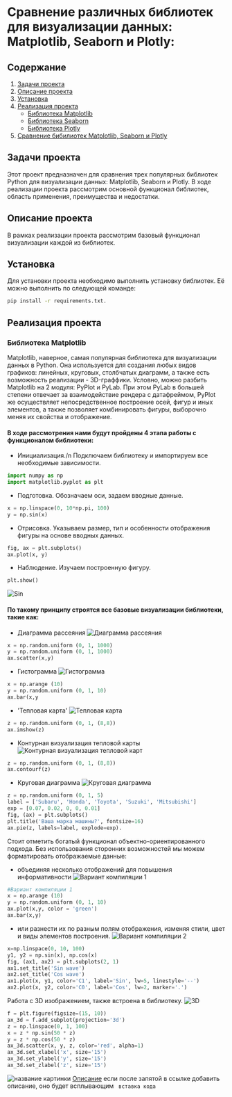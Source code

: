 # Сравнение различных библиотек для визуализации данных: Matplotlib, Seaborn и Plotly:

## Содержание
1. [Задачи проекта](#1)
2. [Описание проекта](#2)
3. [Установка](#3)
4. [Реализация проекта](#4)
   - [Библиотека Matplotlib](#4.1)
   - [Библиотека  Seaborn](#4.2)
   - [Библиотека Plotly](#4.3)
5. [Сравнение бибилиотек Matplotlib, Seaborn и Plotly](#5)


<a id="1"></a>
## Задачи проекта
Этот проект предназначен для сравнения трех популярных библиотек Python для визуализации данных: Matplotlib, Seaborn и Plotly.
В ходе реализации проекта рассмотрим основной функционал библиотек, область применения, преимущества и недостатки. 


<a id="2"></a>
## Описание проекта
В рамках реализации проекта рассмотрим базовый функционал визуализации каждой из библиотек.  


<a id="3"></a>
## Установка
Для установки проекта необходимо выполнить установку библиотек. Её можно выполнить по следующей команде:
```sh
pip install -r requirements.txt.
```

<a id="4"></a>
## Реализация проекта

<a id="4.1"></a>
### Библиотека Matplotlib

Matplotlib, наверное, самая популярная библиотека для визуализации данных в Python. Она используется для создания любых видов графиков: линейных, круговых, столбчатых диаграмм, а также есть возможность реализации - 3D-граффики. Условно, можно разбить Matplotlib на 2 модуля: PyPlot и PyLab. При этом PyLab в большей степени отвечает за взаимодействие рендера с датафреймом, PyPlot же осуществляет непосредственное построение осей, фигур и иных элементов, а также 
позволяет комбинировать фигуры, выборочно меняя их свойства и отображение.


#### В ходе рассмотрения нами будут пройдены 4 этапа работы с функционалом библиотеки:
  - Инициализация./n
	Подключаем библиотеку и импортируем все необходимые зависимости.
```python
import numpy as np
import matplotlib.pyplot as plt
```
  - Подготовка.
	Обозначаем оси, задаем вводные данные.
```python
x = np.linspace(0, 10*np.pi, 100)
y = np.sin(x)
```
  - Отрисовка.
	Указываем размер, тип и особенности отображения фигуры на основе вводных данных.
```python
fig, ax = plt.subplots() 
ax.plot(x, y)
```
  - Наблюдение.
	Изучаем построенную фигуру.
```python
plt.show()
```
![Sin](plt_sin.png)

#### По такому принципу строятся все базовые визуализации библиотеки, такие как:
 - Диаграмма рассеяния
![Диаграмма рассеяния](plt_scatter.png)
```python
x = np.random.uniform (0, 1, 1000)
y = np.random.uniform (0, 1, 1000)
ax.scatter(x,y)
```
 - Гистограмма
![Гистограмма](plt_bar.png)
```python
x = np.arange (10)
y = np.random.uniform (0, 1, 10)
ax.bar(x,y
```
 - 'Тепловая карта'
![Тепловая карта](plt_imshow.png)
```python
z = np.random.uniform (0, 1, (8,8))
ax.imshow(z)
```
 - Контурная визуализация тепловой карты
![Контурная визуализация тепловой карт](plt_contourf.png)
```python
z = np.random.uniform (0, 1, (8,8))
ax.contourf(z)
```
 - Круговая диаграмма
![Круговая диаграмма](plt_pie.png)
```python
z = np.random.uniform (0, 1, 5)
label = ['Subaru', 'Honda', 'Toyota', 'Suzuki', 'Mitsubishi']
exp = [0.07, 0.02, 0, 0, 0.01]
fig, (ax) = plt.subplots()
plt.title('Ваша марка машины?', fontsize=16)
ax.pie(z, labels=label, explode=exp).
```
Стоит отметить богатый функционал объектно-ориентированного подхода. Без использования сторонних возможностей мы можем форматировать отображаемые данные:
 - объединяя несколько отображений для повышения информативности 
![Вариант компиляции 1](plt_comp1.png)
```python
#Вариант компиляции 1
x = np.arange (10)
y = np.random.uniform (0, 1, 10)
ax.plot(x,y, color = 'green')
ax.bar(x,y)
```
 - или разнести их по разным полям отображения, изменяя стили, цвет и виды элементов построения.
![Вариант компиляции 2](plt_comp2.png)
```python
x=np.linspace(0, 10, 100)
y1, y2 = np.sin(x), np.cos(x)
fig, (ax1, ax2) = plt.subplots(2, 1)
ax1.set_title('Sin wave')
ax2.set_title('Cos wave')
ax1.plot(x, y1, color='C1', label='Sin', lw=5, linestyle='--')
ax2.plot(x, y2, color='C0', label='Cos', lw=2, marker='.')
```
Работа с 3D изображением, также встроена в библиотеку.
![3D](plt_3d.png)
```python
f = plt.figure(figsize=(15, 10))
ax_3d = f.add_subplot(projection='3d')
z = np.linspace(0, 1, 100)
x = z * np.sin(50 * z)
y = z * np.cos(50 * z)
ax_3d.scatter(x, y, z, color='red', alpha=1)
ax_3d.set_xlabel('x', size='15')
ax_3d.set_ylabel('y', size='15')
ax_3d.set_zlabel('z', size='15')
```

 
![название картинки](ссылка)
[Описание](ссылка)
если после запятой в ссылке добавить описание, оно будет всплывающим
``` вставка кода```
